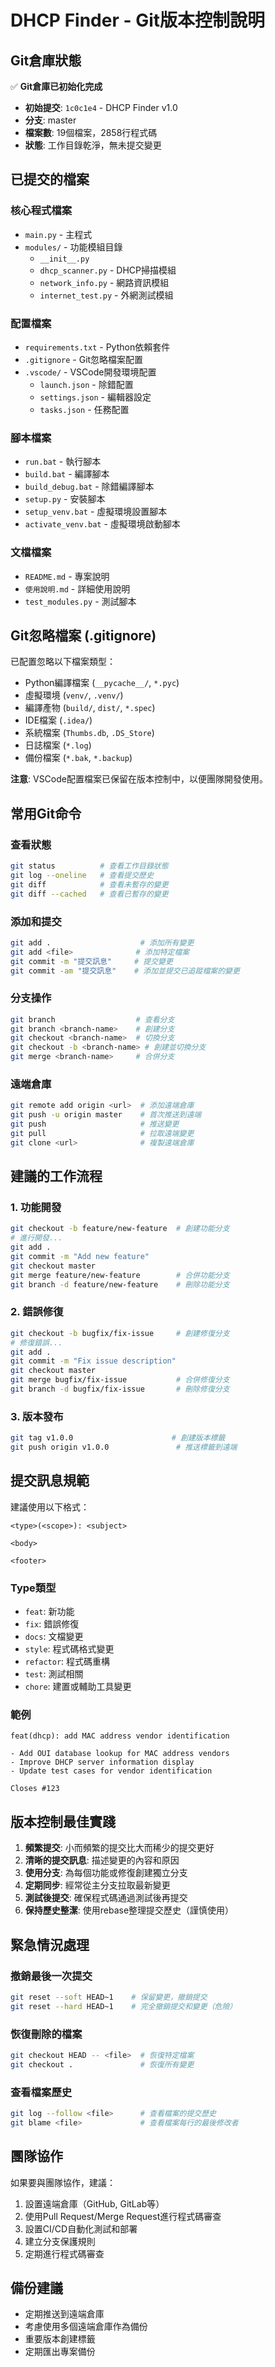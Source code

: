 # DHCP Finder - Git版本控制說明

## Git倉庫狀態

✅ **Git倉庫已初始化完成**

- **初始提交**: `1c0c1e4` - DHCP Finder v1.0
- **分支**: master
- **檔案數**: 19個檔案，2858行程式碼
- **狀態**: 工作目錄乾淨，無未提交變更

## 已提交的檔案

### 核心程式檔案
- `main.py` - 主程式
- `modules/` - 功能模組目錄
  - `__init__.py`
  - `dhcp_scanner.py` - DHCP掃描模組
  - `network_info.py` - 網路資訊模組
  - `internet_test.py` - 外網測試模組

### 配置檔案
- `requirements.txt` - Python依賴套件
- `.gitignore` - Git忽略檔案配置
- `.vscode/` - VSCode開發環境配置
  - `launch.json` - 除錯配置
  - `settings.json` - 編輯器設定
  - `tasks.json` - 任務配置

### 腳本檔案
- `run.bat` - 執行腳本
- `build.bat` - 編譯腳本
- `build_debug.bat` - 除錯編譯腳本
- `setup.py` - 安裝腳本
- `setup_venv.bat` - 虛擬環境設置腳本
- `activate_venv.bat` - 虛擬環境啟動腳本

### 文檔檔案
- `README.md` - 專案說明
- `使用說明.md` - 詳細使用說明
- `test_modules.py` - 測試腳本

## Git忽略檔案 (.gitignore)

已配置忽略以下檔案類型：
- Python編譯檔案 (`__pycache__/`, `*.pyc`)
- 虛擬環境 (`venv/`, `.venv/`)
- 編譯產物 (`build/`, `dist/`, `*.spec`)
- IDE檔案 (`.idea/`)
- 系統檔案 (`Thumbs.db`, `.DS_Store`)
- 日誌檔案 (`*.log`)
- 備份檔案 (`*.bak`, `*.backup`)

**注意**: VSCode配置檔案已保留在版本控制中，以便團隊開發使用。

## 常用Git命令

### 查看狀態
```bash
git status          # 查看工作目錄狀態
git log --oneline   # 查看提交歷史
git diff            # 查看未暫存的變更
git diff --cached   # 查看已暫存的變更
```

### 添加和提交
```bash
git add .                    # 添加所有變更
git add <file>              # 添加特定檔案
git commit -m "提交訊息"     # 提交變更
git commit -am "提交訊息"    # 添加並提交已追蹤檔案的變更
```

### 分支操作
```bash
git branch                  # 查看分支
git branch <branch-name>    # 創建分支
git checkout <branch-name>  # 切換分支
git checkout -b <branch-name> # 創建並切換分支
git merge <branch-name>     # 合併分支
```

### 遠端倉庫
```bash
git remote add origin <url>  # 添加遠端倉庫
git push -u origin master    # 首次推送到遠端
git push                     # 推送變更
git pull                     # 拉取遠端變更
git clone <url>              # 複製遠端倉庫
```

## 建議的工作流程

### 1. 功能開發
```bash
git checkout -b feature/new-feature  # 創建功能分支
# 進行開發...
git add .
git commit -m "Add new feature"
git checkout master
git merge feature/new-feature        # 合併功能分支
git branch -d feature/new-feature    # 刪除功能分支
```

### 2. 錯誤修復
```bash
git checkout -b bugfix/fix-issue     # 創建修復分支
# 修復錯誤...
git add .
git commit -m "Fix issue description"
git checkout master
git merge bugfix/fix-issue           # 合併修復分支
git branch -d bugfix/fix-issue       # 刪除修復分支
```

### 3. 版本發布
```bash
git tag v1.0.0                      # 創建版本標籤
git push origin v1.0.0               # 推送標籤到遠端
```

## 提交訊息規範

建議使用以下格式：

```
<type>(<scope>): <subject>

<body>

<footer>
```

### Type類型
- `feat`: 新功能
- `fix`: 錯誤修復
- `docs`: 文檔變更
- `style`: 程式碼格式變更
- `refactor`: 程式碼重構
- `test`: 測試相關
- `chore`: 建置或輔助工具變更

### 範例
```
feat(dhcp): add MAC address vendor identification

- Add OUI database lookup for MAC address vendors
- Improve DHCP server information display
- Update test cases for vendor identification

Closes #123
```

## 版本控制最佳實踐

1. **頻繁提交**: 小而頻繁的提交比大而稀少的提交更好
2. **清晰的提交訊息**: 描述變更的內容和原因
3. **使用分支**: 為每個功能或修復創建獨立分支
4. **定期同步**: 經常從主分支拉取最新變更
5. **測試後提交**: 確保程式碼通過測試後再提交
6. **保持歷史整潔**: 使用rebase整理提交歷史（謹慎使用）

## 緊急情況處理

### 撤銷最後一次提交
```bash
git reset --soft HEAD~1    # 保留變更，撤銷提交
git reset --hard HEAD~1    # 完全撤銷提交和變更（危險）
```

### 恢復刪除的檔案
```bash
git checkout HEAD -- <file>  # 恢復特定檔案
git checkout .               # 恢復所有變更
```

### 查看檔案歷史
```bash
git log --follow <file>      # 查看檔案的提交歷史
git blame <file>             # 查看檔案每行的最後修改者
```

## 團隊協作

如果要與團隊協作，建議：

1. 設置遠端倉庫（GitHub, GitLab等）
2. 使用Pull Request/Merge Request進行程式碼審查
3. 設置CI/CD自動化測試和部署
4. 建立分支保護規則
5. 定期進行程式碼審查

## 備份建議

- 定期推送到遠端倉庫
- 考慮使用多個遠端倉庫作為備份
- 重要版本創建標籤
- 定期匯出專案備份
